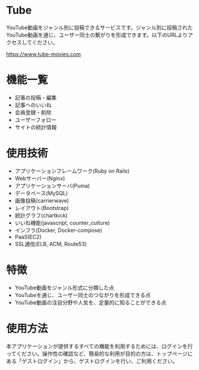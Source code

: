 
# Tube

YouTube動画をジャンル別に投稿できるサービスです。ジャンル別に投稿されたYouTube動画を通じ、ユーザー同士の繋がりを形成できます。以下のURLよりアクセスしてください。

https://www.tube-movies.com

# 機能一覧
- 記事の投稿・編集
- 記事へのいいね
- 会員登録・削除
- ユーザーフォロー
- サイトの統計情報

# 使用技術

- アプリケーションフレームワーク(Ruby on Rails)
- Webサーバー(Nginx)
- アプリケーションサーバ(Puma)
- データベース(MySQL)
- 画像投稿(carrierwave)
- レイアウト(Bootstrap)
- 統計グラフ(chartkick)
- いいね機能(javascript, counter_culture)
- インフラ(Docker, Docker-compose)
- PaaS(EC2)
- SSL通信(ELB, ACM, Route53)

# 特徴
* YouTube動画をジャンル形式に分類した点
* YouTubeを通じ、ユーザー同士のつながりを形成できる点
* YouTube動画の注目分野や人気を、定量的に知ることができる点

# 使用方法
本アプリケーションが提供するすべての機能を利用するためには、ログインを行ってください。操作性の確認など、簡易的な利用が目的の方は、トップページにある「ゲストログイン」から、ゲストログインを行い、ご利用ください。
